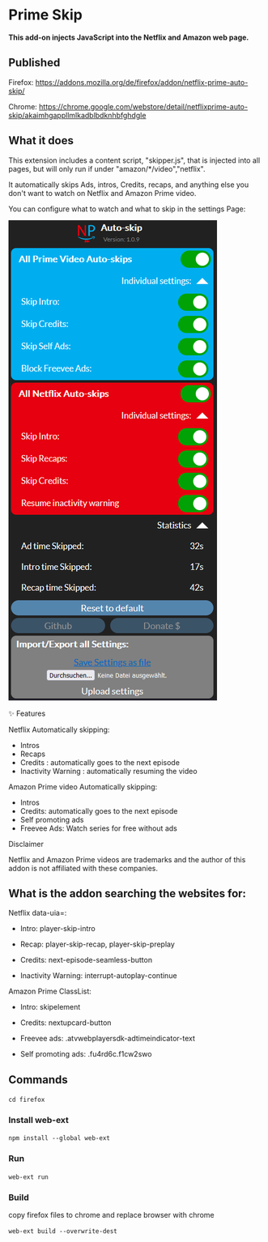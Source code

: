 # Prime Skip

**This add-on injects JavaScript into the Netflix and Amazon web page.**
## Published
Firefox: https://addons.mozilla.org/de/firefox/addon/netflix-prime-auto-skip/

Chrome: https://chrome.google.com/webstore/detail/netflixprime-auto-skip/akaimhgappllmlkadblbdknhbfghdgle
## What it does

This extension includes a content script, "skipper.js", that is injected into all pages, but will only run if under "amazon/*/video","netflix".

It automatically skips Ads, intros, Credits, recaps, and anything else you don't want to watch on Netflix and Amazon Prime video.

You can configure what to watch and what to skip in the settings Page:

![Alt text](Publish/Screenshots/settingsFoldedOut.png?raw=true)

✨ Features

Netflix Automatically skipping:


* Intros
* Recaps
* Credits                 : automatically goes to the next episode
* Inactivity Warning      : automatically resuming the video

Amazon Prime video Automatically skipping:


* Intros
* Credits: automatically goes to the next episode
* Self promoting ads
* Freevee Ads: Watch series for free without ads


Disclaimer

Netflix and Amazon Prime videos are trademarks and the author of this addon is not affiliated with these companies.

## What is the addon searching the websites for:

Netflix data-uia=:

* Intro: player-skip-intro

* Recap: player-skip-recap, player-skip-preplay

* Credits: next-episode-seamless-button

* Inactivity Warning: interrupt-autoplay-continue

Amazon Prime ClassList:

* Intro: skipelement

* Credits: nextupcard-button

* Freevee ads: .atvwebplayersdk-adtimeindicator-text

* Self promoting ads: .fu4rd6c.f1cw2swo

## Commands
```cd firefox```
### Install web-ext
```npm install --global web-ext```
### Run
```web-ext run```
### Build
copy firefox files to chrome and replace browser with chrome

```web-ext build --overwrite-dest```
